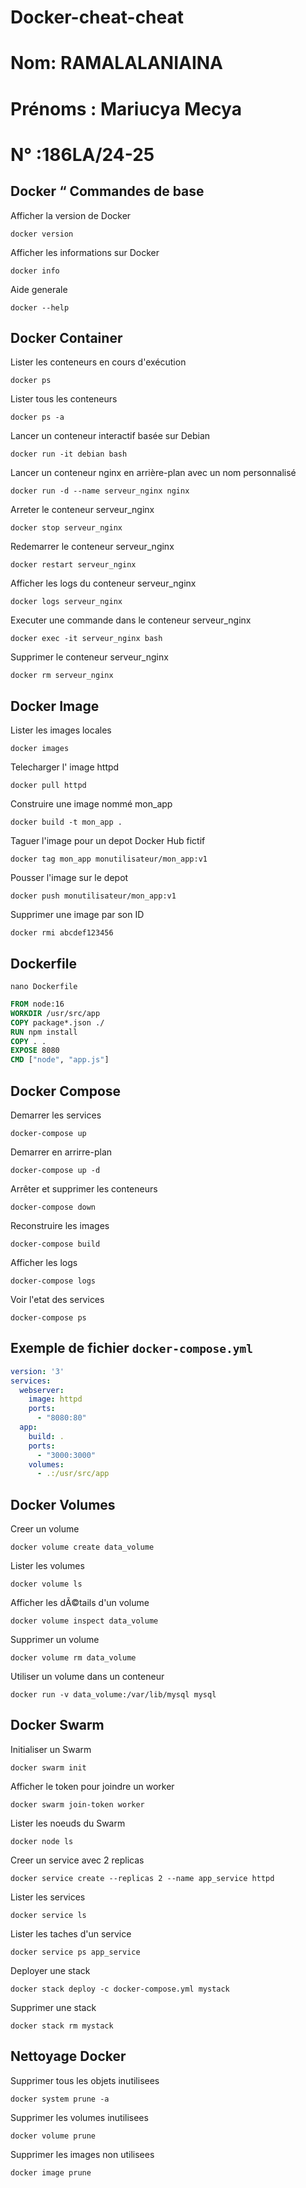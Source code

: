 # Docker-cheat-cheat
# Nom: RAMALALANIAINA 
# Prénoms : Mariucya Mecya 
# N° :186LA/24-25

## Docker “ Commandes de base  

Afficher la version de Docker  
```  
docker version  
```  

Afficher les informations sur Docker  
```  
docker info  
```  

Aide generale  
```  
docker --help  
```  

## Docker Container  

Lister les conteneurs en cours d'exécution 
```  
docker ps  
```  

Lister tous les conteneurs 
```  
docker ps -a  
```  

Lancer un conteneur interactif basée sur Debian  
```  
docker run -it debian bash  
```  

Lancer un conteneur nginx en arrière-plan avec un nom personnalisé  
```  
docker run -d --name serveur_nginx nginx  
```  

Arreter le conteneur serveur_nginx  
```  
docker stop serveur_nginx  
```  

Redemarrer le conteneur serveur_nginx  
```  
docker restart serveur_nginx  
```  

Afficher les logs du conteneur serveur_nginx  
```  
docker logs serveur_nginx  
```  

Executer une commande dans le conteneur serveur_nginx  
```  
docker exec -it serveur_nginx bash  
```  

Supprimer le conteneur serveur_nginx  
```  
docker rm serveur_nginx  
```  

## Docker Image  

Lister les images locales  
```  
docker images  
```  

Telecharger l' image httpd  
```  
docker pull httpd  
```  

Construire une image nommé mon_app  
```  
docker build -t mon_app .  
```  

Taguer l'image pour un depot Docker Hub fictif  
```  
docker tag mon_app monutilisateur/mon_app:v1  
```  

Pousser l'image sur le depot  
```  
docker push monutilisateur/mon_app:v1  
```  

Supprimer une image par son ID  
```  
docker rmi abcdef123456  
```  

## Dockerfile  

```  
nano Dockerfile  
```  

```Dockerfile
FROM node:16
WORKDIR /usr/src/app
COPY package*.json ./
RUN npm install
COPY . .
EXPOSE 8080
CMD ["node", "app.js"]
```  

## Docker Compose  

Demarrer les services  
```  
docker-compose up  
```  

Demarrer en arrirre-plan  
```  
docker-compose up -d  
```  

Arrêter et supprimer les conteneurs  
```  
docker-compose down  
```  

Reconstruire les images  
```  
docker-compose build  
```  

Afficher les logs  
```  
docker-compose logs  
```  

Voir l'etat des services  
```  
docker-compose ps  
```  

## Exemple de fichier `docker-compose.yml`  

```yaml
version: '3'
services:
  webserver:
    image: httpd
    ports:
      - "8080:80"
  app:
    build: .
    ports:
      - "3000:3000"
    volumes:
      - .:/usr/src/app
```  

## Docker Volumes  

Creer un volume  
```  
docker volume create data_volume  
```  

Lister les volumes  
```  
docker volume ls  
```  

Afficher les dÃ©tails d'un volume  
```  
docker volume inspect data_volume  
```  

Supprimer un volume  
```  
docker volume rm data_volume  
```  

Utiliser un volume dans un conteneur  
```  
docker run -v data_volume:/var/lib/mysql mysql  
```  

## Docker Swarm  

Initialiser un Swarm  
```  
docker swarm init  
```  

Afficher le token pour joindre un worker  
```  
docker swarm join-token worker  
```  

Lister les noeuds du Swarm  
```  
docker node ls  
```  

Creer un service avec 2 replicas  
```  
docker service create --replicas 2 --name app_service httpd  
```  

Lister les services  
```  
docker service ls  
```  

Lister les taches d'un service  
```  
docker service ps app_service  
```  

Deployer une stack  
```  
docker stack deploy -c docker-compose.yml mystack  
```  

Supprimer une stack  
```  
docker stack rm mystack  
```  

## Nettoyage Docker  

Supprimer tous les objets inutilisees  
```  
docker system prune -a  
```  

Supprimer les volumes inutilisees  
```  
docker volume prune  
```  

Supprimer les images non utilisees  
```  
docker image prune  
```
